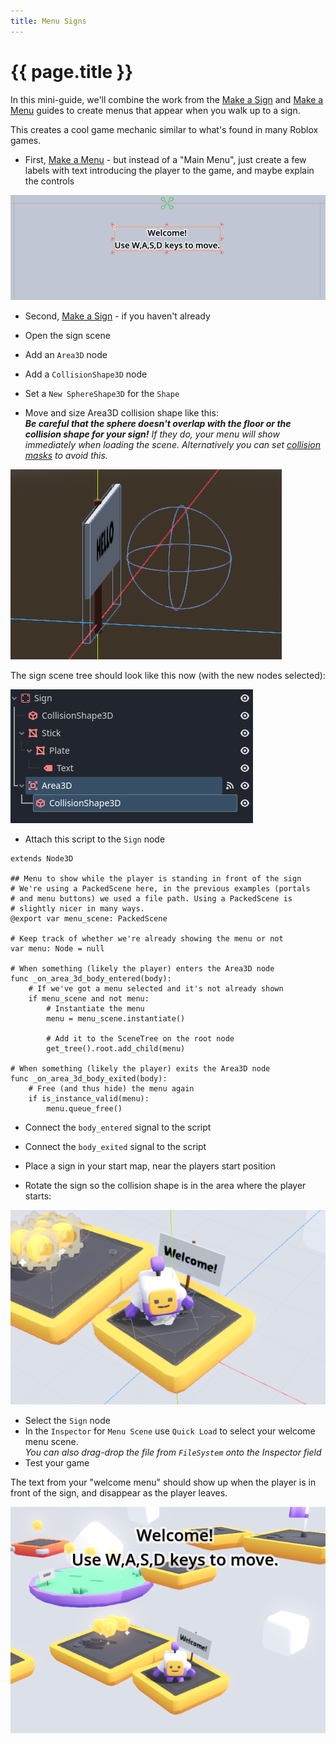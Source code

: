 ```yaml
---
title: Menu Signs
---
```

# {{ page.title }}

In this mini-guide, we'll combine the work from the [Make a Sign](sign.md) and [Make a Menu](menus.md) guides to create menus that appear when you walk up to a sign.

This creates a cool game mechanic similar to what's found in many Roblox games.

* First, [Make a Menu](menus.md) - but instead of a "Main Menu", just create a few labels with text introducing the player to the game, and maybe explain the controls

![Welcome Menu](res/menu_signs/welcome_menu.png)

* Second, [Make a Sign](sign.md) - if you haven't already

* Open the sign scene

* Add an `Area3D` node
* Add a `CollisionShape3D` node
* Set a `New SphereShape3D` for the `Shape`
* Move and size Area3D collision shape like this:  
_**Be careful that the sphere doesn't overlap with the floor or the collision shape for your sign!** If they do, your menu will show immediately when loading the scene. Alternatively you can set [collision masks](collision_masks.md) to avoid this._

![Collision Shape](res/menu_signs/collision-shape.png)

The sign scene tree should look like this now (with the new nodes selected):

![Scene Tree](res/menu_signs/scene_tree.png)

* Attach this script to the `Sign` node

```gdscript
extends Node3D

## Menu to show while the player is standing in front of the sign
# We're using a PackedScene here, in the previous examples (portals 
# and menu buttons) we used a file path. Using a PackedScene is 
# slightly nicer in many ways.
@export var menu_scene: PackedScene

# Keep track of whether we're already showing the menu or not
var menu: Node = null

# When something (likely the player) enters the Area3D node
func _on_area_3d_body_entered(body):
	# If we've got a menu selected and it's not already shown
	if menu_scene and not menu:
		# Instantiate the menu
		menu = menu_scene.instantiate()

		# Add it to the SceneTree on the root node
		get_tree().root.add_child(menu)

# When something (likely the player) exits the Area3D node
func _on_area_3d_body_exited(body):
	# Free (and thus hide) the menu again
	if is_instance_valid(menu):
		menu.queue_free()
```

* Connect the `body_entered` signal to the script
* Connect the `body_exited` signal to the script

* Place a sign in your start map, near the players start position
* Rotate the sign so the collision shape is in the area where the player starts:

![Placement](res/menu_signs/welcome_sign.png)

* Select the `Sign` node
* In the `Inspector` for `Menu Scene` use `Quick Load` to select your welcome menu scene.  
_You can also drag-drop the file from `FileSystem` onto the Inspector field_
* Test your game

The text from your "welcome menu" should show up when the player is in front of the sign, and disappear as the player leaves.

![Welcome](res/menu_signs/welcome_text.png)
